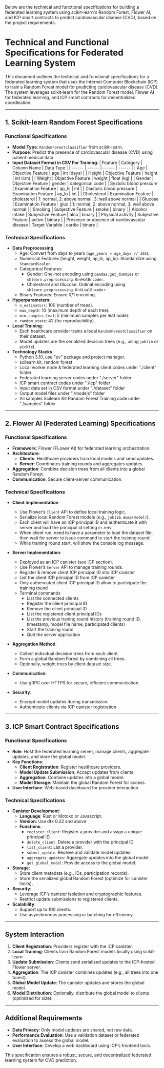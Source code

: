Below are the technical and functional specifications for building a federated learning system using scikit-learn's Random Forest, Flower AI, and ICP smart contracts to predict cardiovascular disease (CVD), based on the project requirements.

# Technical and Functional Specifications for Federated Learning System

This document outlines the technical and functional specifications for a federated learning system that uses the Internet Computer Blockchain (ICP) to train a Random Forest model for predicting cardiovascular disease (CVD). The system leverages scikit-learn for the Random Forest model, Flower AI for federated learning, and ICP smart contracts for decentralized coordination.

---

## 1. Scikit-learn Random Forest Specifications

### Functional Specifications

- **Model Type**: `RandomForestClassifier` from scikit-learn.
- **Purpose**: Predict the presence of cardiovascular disease (CVD) using patient medical data.
- **Input Dataset Format in CSV For Training**:
  | Feature | Category | Column Name | Data Type |
  | ------ | ------ | ------ | ------ |
  | Age | Objective Feature | age | int (days) |
  | Height | Objective Feature | height | int (cm) |
  | Weight | Objective Feature | weight | float (kg) |
  | Gender | Objective Feature | gender | categorical code |
  | Systolic blood pressure | Examination Feature | ap_hi | int |
  | Diastolic blood pressure | Examination Feature | ap_lo | int |
  | Cholesterol | Examination Feature | cholesterol | 1: normal, 2: above normal, 3: well above normal |
  | Glucose | Examination Feature | gluc | 1: normal, 2: above normal, 3: well above normal |
  | Smoking | Subjective Feature | smoke | binary |
  | Alcohol intake | Subjective Feature | alco | binary |
  | Physical activity | Subjective Feature | active | binary |
  | Presence or absence of cardiovascular disease | Target Variable | cardio | binary |

### Technical Specifications

- **Data Preprocessing**:
  - Age: Convert from days to years (`age_years = age_days // 365`).
  - Numerical Features (height, weight, ap_hi, ap_lo): Standardize using `StandardScaler`.
  - Categorical Features:
    - Gender: One-hot encoding using `pandas.get_dummies` or `sklearn.preprocessing.OneHotEncoder`.
    - Cholesterol and Glucose: Ordinal encoding using `sklearn.preprocessing.OrdinalEncoder`.
  - Binary Features: Ensure 0/1 encoding.
- **Hyperparameters**:
  - `n_estimators`: 100 (number of trees).
  - `max_depth`: 10 (maximum depth of each tree).
  - `min_samples_leaf`: 5 (minimum samples per leaf node).
  - `random_state`: 42 (for reproducibility).
- **Local Training**:
  - Each healthcare provider trains a local `RandomForestClassifier` on their dataset.
  - Model updates are the serialized decision trees (e.g., using `joblib` or `pickle`).
- **Technology Stacks**
  - Python 3.10, use "uv" package and project manager.
  - scilearn kit, random forest
  - Local worker node & federated learning client codes under "./client" folder
  - Federated learning server codes under "./server" folder
  - ICP smart contract codes under "./icp" folder
  - Input data set in CSV format under "./dataset" folder
  - Output model files under "./models" folder
  - All samples Scilearn Kit Random Forest Training code under "./samples" folder

---

## 2. Flower AI (Federated Learning) Specifications

### Functional Specifications

- **Framework**: Flower (FLower AI) for federated learning orchestration.
- **Architecture**:
  - **Clients**: Healthcare providers train local models and send updates.
  - **Server**: Coordinates training rounds and aggregates updates.
- **Aggregation**: Combine decision trees from all clients into a global Random Forest.
- **Communication**: Secure client-server communication.

### Technical Specifications

- **Client Implementation**:
  - Use Flower’s `Client` API to define local training logic.
  - Serialize local Random Forest models (e.g., `joblib.dump(model)`).
  - Each client will have an ICP principal ID and authenticate it with server and load the principal id setting in .env
  - When client run, need to have a parameter to load the dataset file, then wait for server to issue command to start the training round.
  - While training round start, will show the console log message.


- **Server Implementation**:
  - Deployed as an ICP canister (see ICP section).
  - Use Flower’s `Server` API to manage training rounds.
  - Register & remove client ICP principal ID into ICP canister
  - List the client ICP principal ID from ICP canister
  - Only authencated client ICP principal ID allow to participate the training round
  - Terminal commands
    - List the connected clients
    - Register the client principal ID
    - Remove the client principal ID
    - List the registered client principal IDs
    - List the previous traning round history (training round ID, timestamp, model file name, participated clients)
    - Start the training round 
    - Quit the server application

- **Aggregation Method**:
  - Collect individual decision trees from each client.
  - Form a global Random Forest by combining all trees.
  - Optionally, weight trees by client dataset size.
- **Communication**:
  - Use gRPC over HTTPS for secure, efficient communication.
- **Security**:
  - Encrypt model updates during transmission.
  - Authenticate clients via ICP canister registration.

---

## 3. ICP Smart Contract Specifications

### Functional Specifications

- **Role**: Host the federated learning server, manage clients, aggregate updates, and store the global model.
- **Key Functions**:
  - **Client Registration**: Register healthcare providers.
  - **Model Update Submission**: Accept updates from clients.
  - **Aggregation**: Combine updates into a global model.
  - **Model Storage**: Maintain the global Random Forest for access.
- **User Interface**: Web-based dashboard for provider interaction.

### Technical Specifications

- **Canister Development**:
  - **Language**: Rust or Motoko or Javascript.
  - **Version**: Use dfx 0.22 and above
  - **Functions**:
    - `register_client`: Register a provider and assign a unique principal ID.
    - `delete_client`: Delete a provider with the principal ID.
    - `list_client`: List a provider.
    - `submit_update`: Receive and validate model updates.
    - `aggregate_updates`: Aggregate updates into the global model.
    - `get_global_model`: Provide access to the global model.
- **Storage**:
  - Store client metadata (e.g., IDs, participation records).
  - Store the serialized global Random Forest (optimize for canister limits).
- **Security**:
  - Leverage ICP’s canister isolation and cryptographic features.
  - Restrict update submissions to registered clients.
- **Scalability**:
  - Support up to 100 clients.
  - Use asynchronous processing or batching for efficiency.

---

## System Interaction

1. **Client Registration**: Providers register with the ICP canister.
2. **Local Training**: Clients train Random Forest models locally using scikit-learn.
3. **Update Submission**: Clients send serialized updates to the ICP-hosted Flower server.
4. **Aggregation**: The ICP canister combines updates (e.g., all trees into one forest).
5. **Global Model Update**: The canister updates and stores the global model.
6. **Model Distribution**: Optionally, distribute the global model to clients (optimized for size).

---

## Additional Requirements

- **Data Privacy**: Only model updates are shared, not raw data.
- **Performance Evaluation**: Use a validation dataset or federated evaluation to assess the global model.
- **User Interface**: Develop a web dashboard using ICP’s frontend tools.

This specification ensures a robust, secure, and decentralized federated learning system for CVD prediction.
